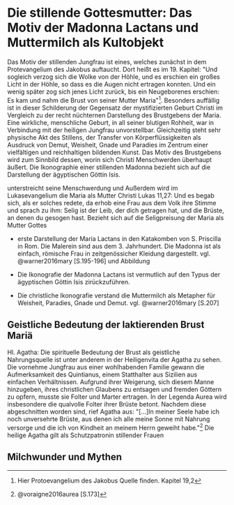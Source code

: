 # Die stillende Gottesmutter: Das Motiv der Madonna Lactans und Muttermilch als Kultobjekt

Das Motiv der stillenden Jungfrau ist eines, welches zunächst in dem
Protevangelium des Jakobus auftaucht. Dort heißt es im 19. Kapitel: "Und
sogleich verzog sich die Wolke von der Höhle, und es erschien ein großes Licht
in der Höhle, so dass es die Augen nicht ertragen konnten. Und ein wenig später
zog sich jenes Licht zurück, bis ein Neugeborenes erschien: Es kam und nahm die
Brust von seiner Mutter Maria"[^2c2]. Besonders auffällig ist in dieser
Schilderung der Gegensatz der mystifizierten Geburt Christi im Vergleich zu der
recht nüchternen Darstellung des Brustgebens der Maria. Eine wirkliche,
menschliche Geburt, in all seiner blutigen Rohheit, war in Verbindung mit der
heiligen Jungfrau unvorstellbar. Gleichzeitig steht sehr physische Akt des
Stillens, der Transfer von Körperflüssigkeiten als Ausdruck von Demut, Weisheit,
Gnade und Paradies im Zentrum einer vielfältigen und reichhaltigen bildenden
Kunst. Das Motiv des Brustgebens wird zum Sinnbild dessen, worin sich Christi
Menschwerden überhaupt äußert. Die Ikonographie einer stillenden Madonna bezieht
sich auf die Darstellung der ägyptischen Göttin Isis.

unterstreicht seine
Menschwerdung und  Außerdem wird im Lukasevangelium die Maria als Mutter Christi
Lukas 11,27: Und es begab sich, als er solches redete, da erhob eine Frau aus
dem Volk ihre Stimme und sprach zu ihm: Selig ist der Leib, der dich getragen
hat, und die Brüste, an denen du gesogen hast. Bezieht sich auf die
Seligpreisung der Maria als Mutter Gottes

* erste Darstellung der Maria Lactans in den Katakomben von S. Priscilla in Rom.
  Die Malerein sind aus dem 3. Jahrhundert. Die Madonna ist als einfach,
  römische Frau in zeitgenössicher Kleidung dargestellt. vgl. @warner2016mary
  [S.195-196] und Abbildung

* Die Ikonografie der Madonna Lactans ist vermutlich auf den Typus der
  ägyptischen Göttin Isis zirückzuführen.
* Die christliche Ikonografie verstand die Muttermilch als Metapher für
  Weisheit, Paradies, Gnade und Demut. vgl. @warner2016mary [S.207]

## Geistliche Bedeutung der laktierenden Brust Mariä

Hl. Agatha: Die spirituelle Bedeutung der Brust als geistliche Nahrungsquelle
ist unter anderem in der Heiligenvita der Agatha zu sehen. Die vornehme Jungfrau
aus einer wohlhabenden Familie gewann die Aufmerksamkeit des Quintianus, einem
Statthalter aus Sizilien aus einfachen Verhältnissen. Aufgrund ihrer Weigerung,
sich diesem Manne hinzugeben, ihres christlichen Glaubens zu entsagen und
fremden Göttern zu opfern, musste sie Folter und Marter ertragen. In der Legenda
Aurea wird insbesondere die qualvolle Folter ihrer Brüste betont. Nachdem diese
abgeschnitten worden sind, rief Agatha aus: "[...]In meiner Seele habe ich noch
unversehrte Brüste, aus denen ich alle meine Sonne mit Nahrung versorge und die
ich von Kindheit an meinem Herrn geweiht habe."[^2c1] Die heilige Agatha gilt
als Schutzpatronin stillender Frauen

## Milchwunder und Mythen

[^2c1]: @voraigne2016aurea [S.173]

[^2c2]: Hier Protoevangelium des Jakobus Quelle finden. Kapitel 19,2
